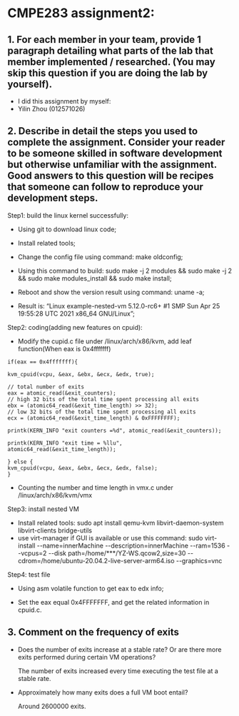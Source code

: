 # CMPE283 assignment2:
## 1. For each member in your team, provide 1 paragraph detailing what parts of the lab that member implemented / researched. (You may skip this question if you are doing the lab by yourself).

  - I did this assignment by myself: 
  - Yilin Zhou (012571026)

## 2. Describe in detail the steps you used to complete the assignment. Consider your reader to be someone skilled in software development but otherwise unfamiliar with the assignment. Good answers to this question will be recipes that someone can follow to reproduce your development steps.

Step1: build the linux kernel successfully:

  - Using git to download linux code; 

  - Install related tools;

  - Change the config file using command: make oldconfig;

  - Using this command to build: sudo make -j 2 modules && sudo make -j 2 && sudo make modules_install && sudo make install;

  - Reboot and show the version result using command: uname -a;

  - Result is:
    “Linux example-nested-vm 5.12.0-rc6+ #1 SMP Sun Apr 25 19:55:28 UTC 2021 x86_64 GNU/Linux”;

Step2: coding(adding new features on cpuid):
  - Modify the cupid.c file under /linux/arch/x86/kvm, add leaf function(When eax is 0x4fffffff)
```
if(eax == 0x4fffffff){

kvm_cpuid(vcpu, &eax, &ebx, &ecx, &edx, true);

// total number of exits 
eax = atomic_read(&exit_counters);
// high 32 bits of the total time spent processing all exits
ebx = (atomic64_read(&exit_time_length) >> 32);
// low 32 bits of the total time spent processing all exits 
ecx = (atomic64_read(&exit_time_length) & 0xFFFFFFFF); 

printk(KERN_INFO "exit counters =%d", atomic_read(&exit_counters));

printk(KERN_INFO "exit time = %llu", atomic64_read(&exit_time_length));

} else {
kvm_cpuid(vcpu, &eax, &ebx, &ecx, &edx, false);
}
```
 - Counting the number and time length in vmx.c under /linux/arch/x86/kvm/vmx

Step3: install nested VM

 - Install related tools: sudo apt install qemu-kvm libvirt-daemon-system libvirt-clients bridge-utils
 - use virt-manager if GUI is available or use this command: sudo virt-install --name=innerMachine --description=innerMachine --ram=1536 --vcpus=2 --disk path=/home/***/YZ-WS.qcow2,size=30 --cdrom=/home/ubuntu-20.04.2-live-server-arm64.iso --graphics=vnc


Step4: test file

- Using asm volatile function to get eax to edx info;

- Set the eax equal 0x4FFFFFFF, and get the related information in cpuid.c.

## 3. Comment on the frequency of exits
- Does the number of exits increase at a stable rate? Or are there more exits performed during certain VM operations?
  
  The number of exits increased every time executing the test file at a stable rate.

- Approximately how many exits does a full VM boot entail? 

  Around 2600000 exits.
